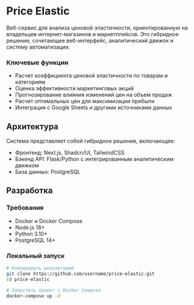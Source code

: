# Price Elastic
Веб-сервис для анализа ценовой эластичности, ориентированную на владельцев интернет-магазинов и маркетплейсов. Это гибридное решение, сочетающее веб-интерфейс, аналитический движок и систему автоматизации.

### Ключевые функции

- Расчет коэффициента ценовой эластичности по товарам и категориям
- Оценка эффективности маркетинговых акций
- Прогнозирование влияния изменений цен на объем продаж
- Расчет оптимальных цен для максимизации прибыли
- Интеграция с Google Sheets и другими источниками данных

## Архитектура

Система представляет собой гибридное решение, включающее:


- Фронтенд: Next.js, Shadcn/UI, TailwindCSS
- Бэкенд API: Flask/Python с интегрированным аналитическим движком
- База данных: PostgreSQL

## Разработка

### Требования

- Docker и Docker Compose
- Node.js 18+
- Python 3.10+
- PostgreSQL 14+

### Локальный запуск

```bash
# Клонировать репозиторий
git clone https://github.com/username/price-elastic.git
cd price-elastic

# Запустить проект с Docker Compose
docker-compose up -d